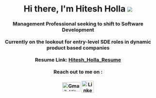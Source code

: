 <h1 align="center">Hi there, I'm Hitesh Holla <img src="https://img.icons8.com/color/48/000000/man-raising-hand-icon.png"/></h1>
<h3 align="center">Management Professional seeking to shift to Software Development
<br>
<br>
Currently on the lookout for entry-level SDE roles in dynamic product based companies
<br>
<br>
Resume Link: <a href="https://drive.google.com/file/d/1vOvpZJplU-8nd27kvXY8vNSVe8EuOMl4/view?usp=sharing">Hitesh_Holla_Resume</a>
<br>
<br>
Reach out to me on :
<br>
<br>
<a href="mailto:hiteshholla@gmail.com" target="blank"><img align="center" src="https://1000logos.net/wp-content/uploads/2021/05/Gmail-logo.png" alt="Gmail_Hitesh" height="30" width="60"/></a>
<a href="http://linkedin.com/in/hitesh-holla-13b8661b5/" target="blank"><img align="center" src="https://upload.wikimedia.org/wikipedia/commons/thumb/f/f8/LinkedIn_icon_circle.svg/2048px-LinkedIn_icon_circle.svg.png" alt="LinkedIn_Hitesh" height="40" width="40"/></a>
</h3>

